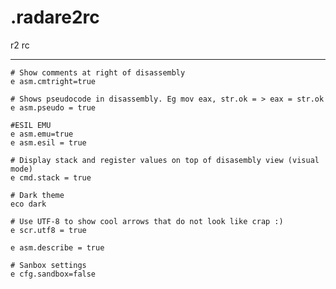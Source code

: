 # .radare2rc
r2 rc 

------------------------------------------------------
```
# Show comments at right of disassembly
e asm.cmtright=true

# Shows pseudocode in disassembly. Eg mov eax, str.ok = > eax = str.ok
e asm.pseudo = true

#ESIL EMU 
e asm.emu=true
e asm.esil = true

# Display stack and register values on top of disasembly view (visual mode)
e cmd.stack = true

# Dark theme
eco dark

# Use UTF-8 to show cool arrows that do not look like crap :)
e scr.utf8 = true

e asm.describe = true 

# Sanbox settings
e cfg.sandbox=false
```
